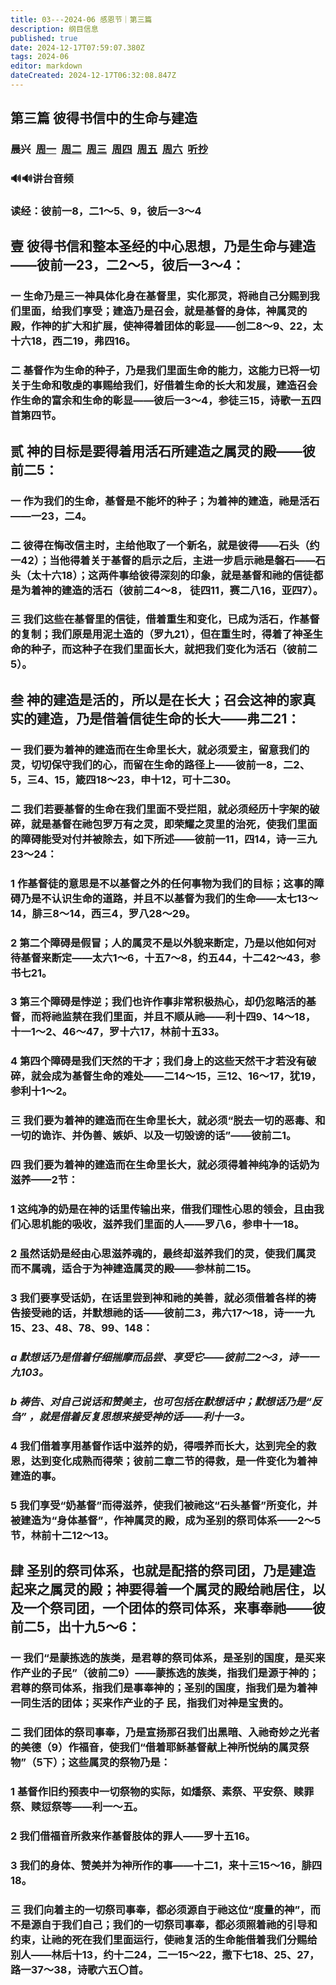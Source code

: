 ```yaml
---
title: 03---2024-06 感恩节｜第三篇
description: 纲目信息
published: true
date: 2024-12-17T07:59:07.380Z
tags: 2024-06
editor: markdown
dateCreated: 2024-12-17T06:32:08.847Z
---
```


## 第三篇    彼得书信中的生命与建造
### 晨兴&nbsp;&nbsp;[周一](/home/2024-06/2024-06-03/w3d1)&nbsp;&nbsp;[周二](/home/2024-06/2024-06-03/w3d2)&nbsp;&nbsp;[周三](/home/2024-06/2024-06-03/w3d3)&nbsp;&nbsp;[周四](/home/2024-06/2024-06-03/w3d4)&nbsp;&nbsp;[周五](/home/2024-06/2024-06-03/w3d5)&nbsp;&nbsp;[周六](/home/2024-06/2024-06-03/w3d6)&nbsp;&nbsp;[听抄](/home/2024-06/2024-06-03/tc)
### 🔊🔊讲台音频


### **读经：彼前一8，二1～5、9，彼后一3～4**

## 壹    彼得书信和整本圣经的中心思想，乃是生命与建造——彼前一23，二2～5，彼后一3～4：

### 一    生命乃是三一神具体化身在基督里，实化那灵，将祂自己分赐到我们里面，给我们享受；建造乃是召会，就是基督的身体，神属灵的殿，作神的扩大和扩展，使神得着团体的彰显——创二8～9、22，太十六18，西二19，弗四16。

### 二    基督作为生命的种子，乃是我们里面生命的能力，这能力已将一切关于生命和敬虔的事赐给我们，好借着生命的长大和发展，建造召会作生命的富余和生命的彰显——彼后一3～4，参徒三15，诗歌一五四首第四节。

## 贰    神的目标是要得着用活石所建造之属灵的殿——彼前二5：

### 一    作为我们的生命，基督是不能坏的种子；为着神的建造，祂是活石——一23，二4。

### 二    彼得在悔改信主时，主给他取了一个新名，就是彼得——石头（约一42）；当他得着关于基督的启示之后，主进一步启示祂是磐石——石头（太十六18）；这两件事给彼得深刻的印象，就是基督和祂的信徒都是为着神的建造的活石（彼前二4～8， 徒四11，赛二八16，亚四7）。

### 三    我们这些在基督里的信徒，借着重生和变化，已成为活石，作基督的复制；我们原是用泥土造的（罗九21），但在重生时，得着了神圣生命的种子，而这种子在我们里面长大，就把我们变化为活石（彼前二5）。

## 叁    神的建造是活的，所以是在长大；召会这神的家真实的建造，乃是借着信徒生命的长大——弗二21：

### 一    我们要为着神的建造而在生命里长大，就必须爱主，留意我们的灵，切切保守我们的心，而留在生命的路径上——彼前一8，二2、5，三4、15，箴四18～23，申十12，可十二30。

### 二    我们若要基督的生命在我们里面不受拦阻，就必须经历十字架的破碎，就是基督在祂包罗万有之灵，即荣耀之灵里的治死，使我们里面的障碍能受对付并被除去，如下所述——彼前一11，四14，诗一三九23～24：

### 1    作基督徒的意思是不以基督之外的任何事物为我们的目标；这事的障碍乃是不认识生命的道路，并且不以基督为我们的生命——太七13～14，腓三8～14，西三4，罗八28～29。

### 2    第二个障碍是假冒；人的属灵不是以外貌来断定，乃是以他如何对待基督来断定——太六1～6，十五7～8，约五44，十二42～43，参书七21。

### 3    第三个障碍是悖逆；我们也许作事非常积极热心，却仍忽略活的基督，而将祂监禁在我们里面，并且不顺从祂——利十四9、14～18，十一1～2、46～47，罗十六17，林前十五33。

### 4    第四个障碍是我们天然的干才；我们身上的这些天然干才若没有破碎，就会成为基督生命的难处——二14～15，三12、16～17，犹19，参利十1～2。

### 三    我们要为着神的建造而在生命里长大，就必须“脱去一切的恶毒、和一切的诡诈、并伪善、嫉妒、以及一切毁谤的话”——彼前二1。

### 四    我们要为着神的建造而在生命里长大，就必须得着神纯净的话奶为滋养——2节：

### 1    这纯净的奶是在神的话里传输出来，借我们理性心思的领会，且由我们心思机能的吸收，滋养我们里面的人——罗八6，参申十一18。

### 2    虽然话奶是经由心思滋养魂的，最终却滋养我们的灵，使我们属灵而不属魂，适合于为神建造属灵的殿——参林前二15。

### 3    我们要享受话奶，在话里尝到神和祂的美善，就必须借着各样的祷告接受祂的话，并默想祂的话——彼前二3，弗六17～18，诗一一九15、23、48、78、99、148：

### *a    默想话乃是借着仔细揣摩而品尝、享受它——彼前二2～3，诗一一九103。*

### *b    祷告、对自己说话和赞美主，也可包括在默想话中；默想话乃是“反刍” ，就是借着反复思想来接受神的话——利十一3。*

### 4    我们借着享用基督作话中滋养的奶，得喂养而长大，达到完全的救恩，达到变化成熟而得荣；彼前二章二节的得救，是一件变化为着神建造的事。

### 5    我们享受“奶基督”而得滋养，使我们被祂这“石头基督”所变化，并被建造为“身体基督”，作神属灵的殿，成为圣别的祭司体系——2～5节，林前十二12～13。

## 肆    圣别的祭司体系，也就是配搭的祭司团，乃是建造起来之属灵的殿；神要得着一个属灵的殿给祂居住，以及一个祭司团，一个团体的祭司体系，来事奉祂——彼前二5，出十九5～6：

### 一    我们“是蒙拣选的族类，是君尊的祭司体系，是圣别的国度，是买来作产业的子民”（彼前二9）——蒙拣选的族类，指我们是源于神的；君尊的祭司体系，指我们是事奉神的；圣别的国度，指我们是为着神一同生活的团体；买来作产业的子 民，指我们对神是宝贵的。

### 二    我们团体的祭司事奉，乃是宣扬那召我们出黑暗、入祂奇妙之光者的美德（9）作福音，使我们“借着耶稣基督献上神所悦纳的属灵祭物”（5下）；这些属灵的祭物乃是：

### 1    基督作旧约预表中一切祭物的实际，如燔祭、素祭、平安祭、赎罪祭、赎愆祭等——利一～五。

### 2    我们借福音所救来作基督肢体的罪人——罗十五16。

### 3    我们的身体、赞美并为神所作的事——十二1，来十三15～16，腓四18。

### 三    我们向着主的一切祭司事奉，都必须源自于祂这位“度量的神”，而不是源自于我们自己；我们的一切祭司事奉，都必须照着祂的引导和约束，让祂的死在我们里面运行，使祂复活的生命能借着我们分赐给别人——林后十13，约十二24，二一15～22，撒下七18、25、27，路一37～38，诗歌六五〇首。
<!-- Google tag (gtag.js) -->
<script async src="https://www.googletagmanager.com/gtag/js?id=G-1P8709Z16T"></script>
<script>
  window.dataLayer = window.dataLayer || [];
  function gtag(){dataLayer.push(arguments);}
  gtag('js', new Date());

  gtag('config', 'G-1P8709Z16T');
</script>